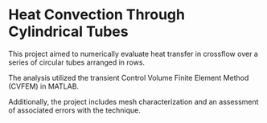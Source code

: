 # Heat Convection Through Cylindrical Tubes

This project aimed to numerically evaluate heat transfer in crossflow over a series of circular tubes arranged in rows. 

The analysis utilized the transient Control Volume Finite Element Method (CVFEM) in MATLAB.

Additionally, the project includes mesh characterization and an assessment of associated errors with the technique.

